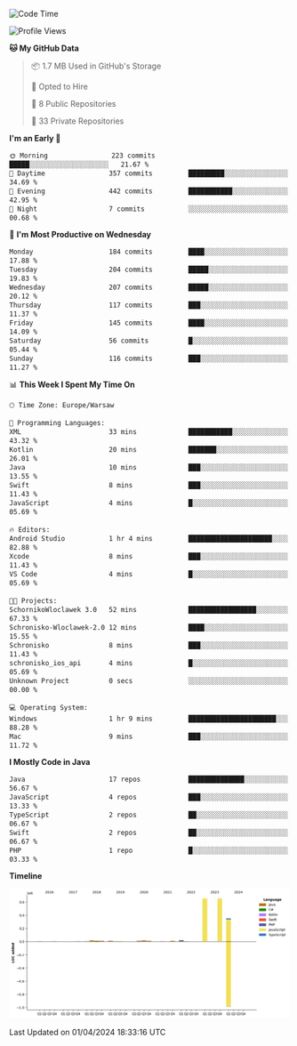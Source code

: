 <!--START_SECTION:waka-->
![Code Time](http://img.shields.io/badge/Code%20Time-179%20hrs%2018%20mins-blue)

![Profile Views](http://img.shields.io/badge/Profile%20Views-0-blue)

**🐱 My GitHub Data** 

> 📦 1.7 MB Used in GitHub's Storage 
 > 
> 💼 Opted to Hire
 > 
> 📜 8 Public Repositories 
 > 
> 🔑 33 Private Repositories 
 > 
**I'm an Early 🐤** 

```text
🌞 Morning                223 commits         █████░░░░░░░░░░░░░░░░░░░░   21.67 % 
🌆 Daytime                357 commits         █████████░░░░░░░░░░░░░░░░   34.69 % 
🌃 Evening                442 commits         ███████████░░░░░░░░░░░░░░   42.95 % 
🌙 Night                  7 commits           ░░░░░░░░░░░░░░░░░░░░░░░░░   00.68 % 
```
📅 **I'm Most Productive on Wednesday** 

```text
Monday                   184 commits         ████░░░░░░░░░░░░░░░░░░░░░   17.88 % 
Tuesday                  204 commits         █████░░░░░░░░░░░░░░░░░░░░   19.83 % 
Wednesday                207 commits         █████░░░░░░░░░░░░░░░░░░░░   20.12 % 
Thursday                 117 commits         ███░░░░░░░░░░░░░░░░░░░░░░   11.37 % 
Friday                   145 commits         ████░░░░░░░░░░░░░░░░░░░░░   14.09 % 
Saturday                 56 commits          █░░░░░░░░░░░░░░░░░░░░░░░░   05.44 % 
Sunday                   116 commits         ███░░░░░░░░░░░░░░░░░░░░░░   11.27 % 
```


📊 **This Week I Spent My Time On** 

```text
🕑︎ Time Zone: Europe/Warsaw

💬 Programming Languages: 
XML                      33 mins             ███████████░░░░░░░░░░░░░░   43.32 % 
Kotlin                   20 mins             ███████░░░░░░░░░░░░░░░░░░   26.01 % 
Java                     10 mins             ███░░░░░░░░░░░░░░░░░░░░░░   13.55 % 
Swift                    8 mins              ███░░░░░░░░░░░░░░░░░░░░░░   11.43 % 
JavaScript               4 mins              █░░░░░░░░░░░░░░░░░░░░░░░░   05.69 % 

🔥 Editors: 
Android Studio           1 hr 4 mins         █████████████████████░░░░   82.88 % 
Xcode                    8 mins              ███░░░░░░░░░░░░░░░░░░░░░░   11.43 % 
VS Code                  4 mins              █░░░░░░░░░░░░░░░░░░░░░░░░   05.69 % 

🐱‍💻 Projects: 
SchornikoWloclawek 3.0   52 mins             █████████████████░░░░░░░░   67.33 % 
Schronisko-Wloclawek-2.0 12 mins             ████░░░░░░░░░░░░░░░░░░░░░   15.55 % 
Schronisko               8 mins              ███░░░░░░░░░░░░░░░░░░░░░░   11.43 % 
schronisko_ios_api       4 mins              █░░░░░░░░░░░░░░░░░░░░░░░░   05.69 % 
Unknown Project          0 secs              ░░░░░░░░░░░░░░░░░░░░░░░░░   00.00 % 

💻 Operating System: 
Windows                  1 hr 9 mins         ██████████████████████░░░   88.28 % 
Mac                      9 mins              ███░░░░░░░░░░░░░░░░░░░░░░   11.72 % 
```

**I Mostly Code in Java** 

```text
Java                     17 repos            ██████████████░░░░░░░░░░░   56.67 % 
JavaScript               4 repos             ███░░░░░░░░░░░░░░░░░░░░░░   13.33 % 
TypeScript               2 repos             ██░░░░░░░░░░░░░░░░░░░░░░░   06.67 % 
Swift                    2 repos             ██░░░░░░░░░░░░░░░░░░░░░░░   06.67 % 
PHP                      1 repo              █░░░░░░░░░░░░░░░░░░░░░░░░   03.33 % 
```



**Timeline**

![Lines of Code chart](https://raw.githubusercontent.com/KuaQ/KuaQ/main/assets/bar_graph.png)


 Last Updated on 01/04/2024 18:33:16 UTC
<!--END_SECTION:waka-->
